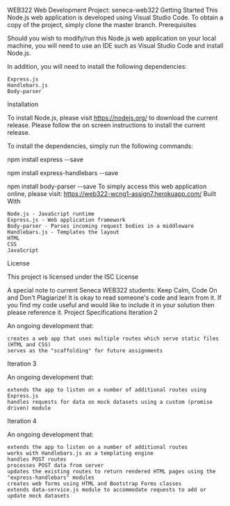  WEB322 Web Development Project: seneca-web322
Getting Started
This Node.js web application is developed using Visual Studio Code. To obtain a copy of the project, simply clone the master branch.
Prerequisites

Should you wish to modify/run this Node.js web application on your local machine, you will need to use an IDE such as Visual Studio Code and install Node.js.

In addition, you will need to install the following dependencies:

    Express.js
    Handlebars.js
    Body-parser

Installation

To install Node.js, please visit https://nodejs.org/ to download the current release. Please follow the on screen instructions to install the current release.

To install the dependencies, simply run the following commands:

npm install express --save

npm install express-handlebars --save

npm install body-parser --save
To simply access this web application online, please visit: https://web322-wcng1-assign7.herokuapp.com/
Built With

    Node.js - JavaScript runtime
    Express.js - Web application framework
    Body-parser - Parses incoming request bodies in a middleware
    Handlebars.js - Templates the layout
    HTML
    CSS
    JavaScript
License

This project is licensed under the ISC License

A special note to current Seneca WEB322 students:
Keep Calm, Code On and Don't Plagiarize!
It is okay to read someone's code and learn from it. If you find my code useful and would like to include it in your solution then please reference it.
Project Specifications
Iteration 2

An ongoing development that:

    creates a web app that uses multiple routes which serve static files (HTML and CSS)
    serves as the "scaffolding" for future assignments

Iteration 3

An ongoing development that:

    extends the app to listen on a number of additional routes using Express.js
    handles requests for data on mock datasets using a custom (promise driven) module

Iteration 4

An ongoing development that:

    extends the app to listen on a number of additional routes
    works with Handlebars.js as a templating engine
    handles POST routes
    processes POST data from server
    updates the existing routes to return rendered HTML pages using the "express-handlebars" modules
    creates web forms using HTML and Bootstrap Forms classes
    extends data-service.js module to accommodate requests to add or update mock datasets

